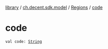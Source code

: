 [library](../../index.md) / [ch.decent.sdk.model](../index.md) / [Regions](index.md) / [code](./code.md)

# code

`val code: `[`String`](https://kotlinlang.org/api/latest/jvm/stdlib/kotlin/-string/index.html)